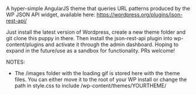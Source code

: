 A hyper-simple AngularJS theme that queries URL patterns produced by the WP JSON API widget, available here: https://wordpress.org/plugins/json-rest-api/

Just install the latest version of Wordpress, create a new theme folder and git clone this puppy in there. Then install the json-rest-api plugin into wp-content/plugins and activate it through the admin dashboard. Hoping to expand in the future/use as a sandbox for functionality. PRs welcome!

NOTES: 

- The /images folder with the loading gif is stored here with the theme files. You can either move it to the root of your WP install or change the path in style.css to include /wp-content/themes/YOURTHEME/